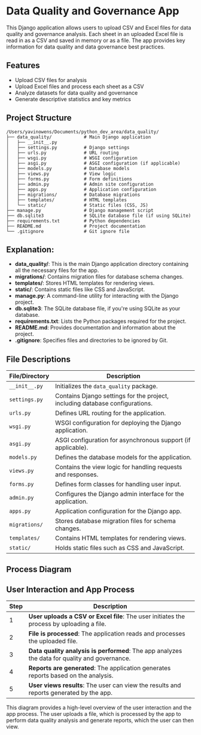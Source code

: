 # Data Quality and Governance App

This Django application allows users to upload CSV and Excel files for data quality and governance analysis. Each sheet in an uploaded Excel file is read in as a CSV and saved in memory or as a file. The app provides key information for data quality and data governance best practices.

## Features

- Upload CSV files for analysis
- Upload Excel files and process each sheet as a CSV
- Analyze datasets for data quality and governance
- Generate descriptive statistics and key metrics

## Project Structure

```
/Users/yavinowens/Documents/python_dev_area/data_quality/
├── data_quality/            # Main Django application
│   ├── __init__.py
│   ├── settings.py          # Django settings
│   ├── urls.py              # URL routing
│   ├── wsgi.py              # WSGI configuration
│   ├── asgi.py              # ASGI configuration (if applicable)
│   ├── models.py            # Database models
│   ├── views.py             # View logic
│   ├── forms.py             # Form definitions
│   ├── admin.py             # Admin site configuration
│   ├── apps.py              # Application configuration
│   ├── migrations/          # Database migrations
│   ├── templates/           # HTML templates
│   └── static/              # Static files (CSS, JS)
├── manage.py                # Django management script
├── db.sqlite3               # SQLite database file (if using SQLite)
├── requirements.txt         # Python dependencies
├── README.md                # Project documentation
└── .gitignore               # Git ignore file
```

## Explanation:

- **data_quality/**: This is the main Django application directory containing all the necessary files for the app.
- **migrations/**: Contains migration files for database schema changes.
- **templates/**: Stores HTML templates for rendering views.
- **static/**: Contains static files like CSS and JavaScript.
- **manage.py**: A command-line utility for interacting with the Django project.
- **db.sqlite3**: The SQLite database file, if you're using SQLite as your database.
- **requirements.txt**: Lists the Python packages required for the project.
- **README.md**: Provides documentation and information about the project.
- **.gitignore**: Specifies files and directories to be ignored by Git.

## File Descriptions

| File/Directory       | Description                                                                 |
|----------------------|-----------------------------------------------------------------------------|
| `__init__.py`        | Initializes the `data_quality` package.                                     |
| `settings.py`        | Contains Django settings for the project, including database configurations.|
| `urls.py`            | Defines URL routing for the application.                                    |
| `wsgi.py`            | WSGI configuration for deploying the Django application.                    |
| `asgi.py`            | ASGI configuration for asynchronous support (if applicable).                |
| `models.py`          | Defines the database models for the application.                            |
| `views.py`           | Contains the view logic for handling requests and responses.                |
| `forms.py`           | Defines form classes for handling user input.                               |
| `admin.py`           | Configures the Django admin interface for the application.                  |
| `apps.py`            | Application configuration for the Django app.                               |
| `migrations/`        | Stores database migration files for schema changes.                         |
| `templates/`         | Contains HTML templates for rendering views.                                |
| `static/`            | Holds static files such as CSS and JavaScript.                              |

## Process Diagram



## User Interaction and App Process

| Step | Description                                                                                  |
|------|----------------------------------------------------------------------------------------------|
| 1    | **User uploads a CSV or Excel file**: The user initiates the process by uploading a file.    |
| 2    | **File is processed**: The application reads and processes the uploaded file.                |
| 3    | **Data quality analysis is performed**: The app analyzes the data for quality and governance.|
| 4    | **Reports are generated**: The application generates reports based on the analysis.          |
| 5    | **User views results**: The user can view the results and reports generated by the app.      |

This diagram provides a high-level overview of the user interaction and the app process. The user uploads a file, which is processed by the app to perform data quality analysis and generate reports, which the user can then view.

